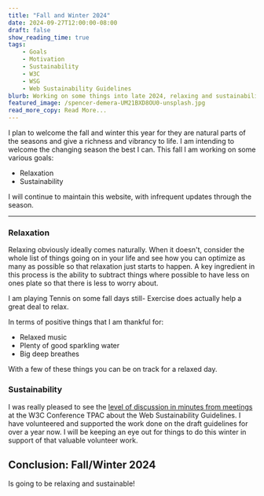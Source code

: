 ```yaml
---
title: "Fall and Winter 2024"
date: 2024-09-27T12:00:00-08:00
draft: false
show_reading_time: true
tags: 
    - Goals
    - Motivation
    - Sustainability
    - W3C
    - WSG
    - Web Sustainability Guidelines
blurb: Working on some things into late 2024, relaxing and sustainability...    
featured_image: /spencer-demera-UM21BXD8OU0-unsplash.jpg
read_more_copy: Read More...
---
```


I plan to welcome the fall and winter this year for they are natural parts of the seasons and give a richness and vibrancy to life. I am intending to welcome the changing season the best I can. This fall I am working on some various goals:

* Relaxation
* Sustainability

I will continue to maintain this website, with infrequent updates through the season.

--- 

### Relaxation

Relaxing obviously ideally comes naturally. When it doesn't, consider the whole list of things going on in your life and see how you can optimize as many as possible so that relaxation just starts to happen. A key ingredient in this process is the ability to subtract things where possible to have less on ones plate so that there is less to worry about.

I am playing Tennis on some fall days still- Exercise does actually help a great deal to relax.

In terms of positive things that I am thankful for:
* Relaxed music
* Plenty of good sparkling water
* Big deep breathes

With a few of these things you can be on track for a relaxed day.

### Sustainability

I was really pleased to see the [level of discussion in minutes from meetings](https://www.w3.org/2024/09/25-sustainability-minutes.html) at the W3C Conference TPAC about the Web Sustainability Guidelines. I have volunteered and supported the work done on the draft guidelines for over a year now. I will be keeping an eye out for things to do this winter in support of that valuable volunteer work.

## Conclusion: Fall/Winter 2024

Is going to be relaxing and sustainable!